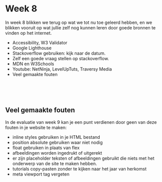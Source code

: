 # Week 8

In week 8 blikken we terug op wat we tot nu toe geleerd hebben, en we blikken vooruit op wat jullie zelf nog kunnen leren door goede bronnen te vinden op het internet.

- Accessibility, W3 Validator
- Google Lighthouse
- Stackoverflow gebruiken: kijk naar de datum. 
- Zelf een goede vraag stellen op stackoverflow.
- MDN en W3Schools
- Youtube: NetNinja, LevelUpTuts, Traversy Media
- Veel gemaakte fouten

<br>
<br>
<br>

## Veel gemaakte fouten

In de evaluatie van week 9 kan je een punt verdienen door geen van deze fouten in je website te maken:

- inline styles gebruiken in je HTML bestand
- position absolute gebruiken waar niet nodig
- float gebruiken in plaats van flex
- afbeeldingen worden ingedrukt of uitgerekt 
- er zijn placeholder teksten of afbeeldingen gebruikt die niets met het onderwerp van de site te maken hebben.
- tutorials copy-pasten zonder te kijken naar het jaar van herkomst
- meta viewport tag vergeten

